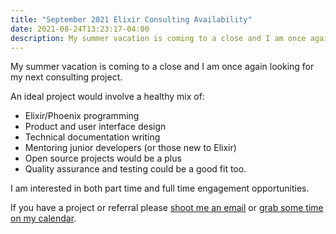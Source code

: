 ```yaml
---
title: "September 2021 Elixir Consulting Availability"
date: 2021-08-24T13:23:17-04:00
description: My summer vacation is coming to a close and I am once again looking for my next consulting project.
---
```


My summer vacation is coming to a close and I am once again looking for my next consulting project.

An ideal project would involve a healthy mix of:

- Elixir/Phoenix programming
- Product and user interface design
- Technical documentation writing
- Mentoring junior developers (or those new to Elixir)
- Open source projects would be a plus
- Quality assurance and testing could be a good fit too.

I am interested in both part time and full time engagement opportunities.

If you have a project or referral please [shoot me an email](mailto:zorn@zornlabs.com) or [grab some time on my calendar](https://savvycal.com/zorn/chat).
